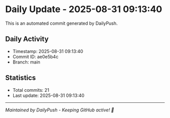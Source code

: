 # Daily Update - 2025-08-31 09:13:40

This is an automated commit generated by DailyPush.

## Daily Activity
- Timestamp: 2025-08-31 09:13:40
- Commit ID: ae0e5b4c
- Branch: main

## Statistics
- Total commits: 21
- Last update: 2025-08-31 09:13:40

---
*Maintained by DailyPush - Keeping GitHub active! 🚀*
